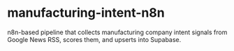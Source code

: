 # manufacturing-intent-n8n
n8n-based pipeline that collects manufacturing company intent signals from Google News RSS, scores them, and upserts into Supabase.
